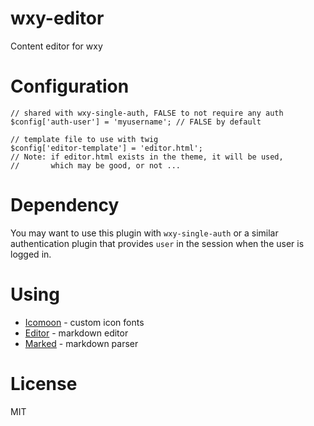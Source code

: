 # wxy-editor

Content editor for wxy

# Configuration

```
// shared with wxy-single-auth, FALSE to not require any auth
$config['auth-user'] = 'myusername'; // FALSE by default

// template file to use with twig
$config['editor-template'] = 'editor.html';
// Note: if editor.html exists in the theme, it will be used,
//       which may be good, or not ...
```

# Dependency

You may want to use this plugin with `wxy-single-auth` or a similar authentication plugin
that provides `user` in the session when the user is logged in.

# Using

* [Icomoon](https://icomoon.io/) - custom icon fonts
* [Editor](https://github.com/lepture/editor) - markdown editor
* [Marked](https://github.com/chjj/marked) - markdown parser

# License

MIT
